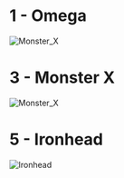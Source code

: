 # 1 - Omega
![Monster_X](http://www.plantuml.com/plantuml/proxy?src=https://raw.githubusercontent.com/CaveStoryModdingCommunity/ANP-Graphs/main/BOA/Boss_1_-_Omega.wsd)

# 3 - Monster X
![Monster_X](http://www.plantuml.com/plantuml/proxy?src=https://raw.githubusercontent.com/CaveStoryModdingCommunity/ANP-Graphs/main/BOA/Boss_3_-_Monster_X.wsd)

# 5 - Ironhead
![Ironhead](http://www.plantuml.com/plantuml/proxy?src=https://raw.githubusercontent.com/CaveStoryModdingCommunity/ANP-Graphs/main/BOA/Boss_5_-_Ironhead.wsd)